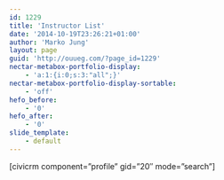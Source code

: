 ```yaml
---
id: 1229
title: 'Instructor List'
date: '2014-10-19T23:26:21+01:00'
author: 'Marko Jung'
layout: page
guid: 'http://ouueg.com/?page_id=1229'
nectar-metabox-portfolio-display:
    - 'a:1:{i:0;s:3:"all";}'
nectar-metabox-portfolio-display-sortable:
    - 'off'
hefo_before:
    - '0'
hefo_after:
    - '0'
slide_template:
    - default
---
```


\[civicrm component=”profile” gid=”20″ mode=”search”\]
